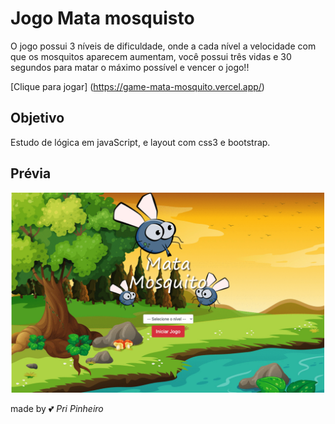 # Jogo Mata mosquisto

O jogo possui 3 níveis de dificuldade, onde a cada nível a velocidade com que os mosquitos aparecem aumentam, você possui três vidas e 30 segundos para matar o máximo possível e vencer o jogo!!

[Clique para jogar] (https://game-mata-mosquito.vercel.app/)

## Objetivo

Estudo de lógica em javaScript, e layout com css3 e bootstrap.

## Prévia

![](/imagens/mataMosquito.gif)

made by :two_hearts: _Pri Pinheiro_